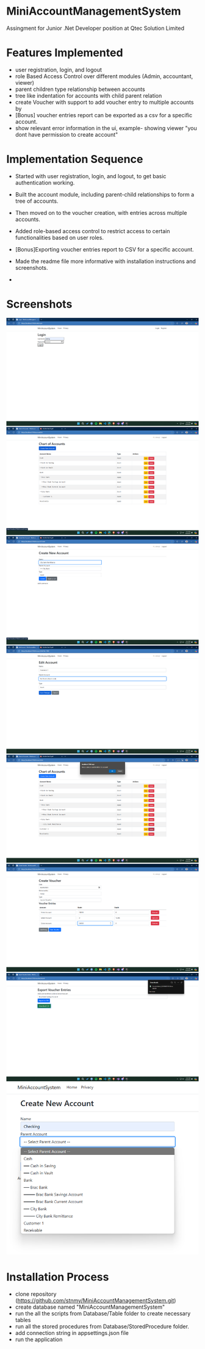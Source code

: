 # MiniAccountManagementSystem

Assingment for Junior .Net Developer position at Qtec Solution Limited


# Features Implemented
- user registration, login, and logout
- role Based Access Control over different modules (Admin, accountant, viewer)
- parent children type relationship between accounts
- tree like indentation for accounts with child parent relation
- create Voucher with support to add voucher entry to multiple accounts by 
- [Bonus] voucher entries report can be exported as a csv for a specific account.
- show relevant error information in the ui, example- showing viewer "you dont have permission to create account"


# Implementation Sequence
- Started with user registration, login, and logout, to get basic authentication working.
- Built the account module, including parent-child relationships to form a tree of accounts.
- Then moved on to the voucher creation, with entries across multiple accounts.
- Added role-based access control to restrict access to certain functionalities based on user roles.
- [Bonus]Exporting voucher entries report to CSV for a specific account.
- Made the readme file more informative with installation instructions and screenshots.


- 
# Screenshots
![Login Screen](Screenshots/LoginScreen.png)
![Account List](Screenshots/AccountList.png)
![Create Account](Screenshots/CreateAccount.png)
![Edit Account](Screenshots/EditAccount.png)
![Delete Account](Screenshots/DeleteAccount.png)
![Add Voucher Entries](Screenshots/AddVoucherEntries.png)
![Export Voucher Entries](Screenshots/ExportVoucherEntries.png)
![Account Tree](Screenshots/AccountTree.png)


# Installation Process
- clone repository (https://github.com/stnmy/MiniAccountManagementSystem.git)
- create database named "MiniAccountManagementSystem" 
- run the all the scripts from Database/Table folder to create necessary tables
- run all the stored procedures from Database/StoredProcedure folder.
- add connection string in appsettings.json file
- run the application